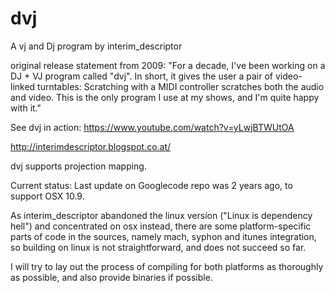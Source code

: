 # dvj

A vj and Dj program by interim_descriptor

original release statement from 2009:
"For a decade, I've been working on a DJ + VJ program called "dvj". In short, 
it gives the user a pair of video-linked turntables: Scratching with a MIDI 
controller scratches both the audio and video. This is the only program I use 
at my shows, and I'm quite happy with it."


See dvj in action: 
https://www.youtube.com/watch?v=yLwjBTWUtOA

http://interimdescriptor.blogspot.co.at/

dvj supports projection mapping.


Current status: Last update on Googlecode repo was 2 years ago, to support OSX 10.9.

As interim_descriptor abandoned the linux version ("Linux is dependency hell") and concentrated on osx instead,
there are some platform-specific parts of code in the sources, namely mach, syphon and itunes 
integration, so building on linux is not straightforward, and does not succeed so far.

I will try to lay out the process of compiling for both platforms
as thoroughly as possible, and also provide binaries if possible.

